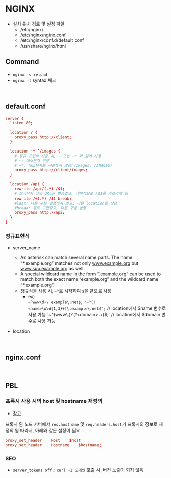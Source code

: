 # NGINX

- 설치 위치 경로 및 설정 파일
  - /etc/nginx/
  - /etc/nginx/nginx.conf
  - /etc/nginx/conf.d/default.conf
  - /usr/share/nginx/html

## Command

- `nginx -s reload`
- `nginx -t`
  syntax 체크

<br />

## default.conf

```conf
server {
  listen 80;

  location / {
    proxy_pass http://client;
  }

  location ~* ^/images {
    # 정규 표현식 사용 시, ~ 또는 ~* 와 함께 사용
    # ~: 대소문자 구분
    # ~*: 대소문자를 구분하지 않음(/Images, /IMAGES)
    proxy_pass http://client/images;
  }

  location /api {
    rewrite /api/(.*) /$1;
    # 브라우저 상의 URL은 변경없고, 내부적으로 /$1를 가르키게 됨
    rewrite /+(.*) /$1 break;
    #last: 다른 구문 실행하지 않고, 다른 location을 찾음
    #break: 경로 그만찾고, 다른 구문 실행
    proxy_pass http://api;
  }
}
```

### 정규표현식

- server_name

  - An asterisk can match several name parts. The name “\*.example.org” matches not only www.example.org but www.sub.example.org as well.
  - A special wildcard name in the form “.example.org” can be used to match both the exact name “example.org” and the wildcard name “\*.example.org”.
  - 정규식을 사용 시, `~^`로 시작하여 `$`을 끝으로 사용
    - ex)\
      `~^www\d+\.example\.net$;`
      `"~^(?<name>\w\d{1,3}+)\.example\.net$";` // location에서 $name 변수로 사용 가능 
      `~^(www\.)?(?<domain>.+)$;` // location에서 $domain 변수로 사용 가능

- location

<br />

## nginx.conf

<br />

## PBL

### 프록시 사용 시의 host 및 hostname 재정의

- [참고](https://sculove.github.io/post/nginx-reverse-proxy/)

프록시 된 노드 서버에서 `req.hostname` 및 `req.headers.host`가 프록시의 정보로 재정의 됨
따라서, 아래와 같은 설정이 필요

```conf
proxy_set_header    Host    $host
proxy_set_header    Hostname    $hostname;
```

### SEO

- `server_tokens off;`: `curl -I 도메인` 호출 시, 버전 노출이 되지 않음
